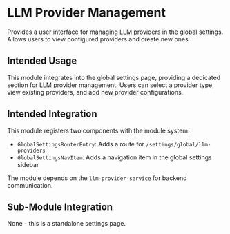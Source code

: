 # LLM Provider Management

Provides a user interface for managing LLM providers in the global settings. Allows users to view configured providers and create new ones.

## Intended Usage

This module integrates into the global settings page, providing a dedicated section for LLM provider management. Users can select a provider type, view existing providers, and add new provider configurations.

## Intended Integration

This module registers two components with the module system:

- `GlobalSettingsRouterEntry`: Adds a route for `/settings/global/llm-providers`
- `GlobalSettingsNavItem`: Adds a navigation item in the global settings sidebar

The module depends on the `llm-provider-service` for backend communication.

## Sub-Module Integration

None - this is a standalone settings page.